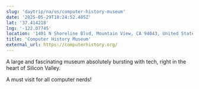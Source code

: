 ```yaml
---
slug: 'daytrip/na/us/computer-history-museum'
date: '2025-05-29T10:24:52.485Z'
lat: '37.414218'
lng: '-122.07745'
location: '1401 N Shoreline Blvd, Mountain View, CA 94043, United States'
title: 'Computer History Museum'
external_url: https://computerhistory.org/
---
```

A large and fascinating museum absolutely bursting with tech, right in the heart of Silicon Valley.

A must visit for all computer nerds!